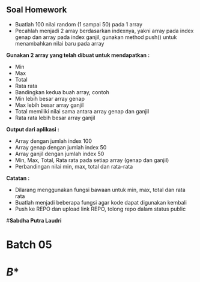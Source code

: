 ## **Soal Homework**
- Buatlah 100 nilai random (1 sampai 50) pada 1 array
- Pecahlah menjadi 2 array berdasarkan indexnya, yakni array pada index genap dan array pada index ganjil, gunakan method push() untuk menambahkan nilai baru pada array
  
**Gunakan 2 array yang telah dibuat untuk mendapatkan :**
- Min
- Max
- Total
- Rata rata
- Bandingkan kedua buah array, contoh
- Min lebih besar array genap
- Max lebih besar array ganjil
- Total memiliki nilai sama antara array genap dan ganjil
- Rata rata lebih besar array ganjil
  
**Output dari aplikasi :**
- Array dengan jumlah index 100
- Array genap dengan jumlah index 50
- Array ganjil dengan jumlah index 50
- Min, Max, Total, Rata rata pada setiap array (genap dan ganjil)
- Perbandingan nilai min, max, total dan rata-rata
  
**Catatan :**
- Dilarang menggunakan fungsi bawaan untuk min, max, total dan rata rata
- Buatlah menjadi beberapa fungsi agar kode dapat digunakan kembali
- Push ke REPO dan upload link REPO, tolong repo dalam status public

#**Sabdha Putra Laudri**
# **Batch 05**
# *B**
